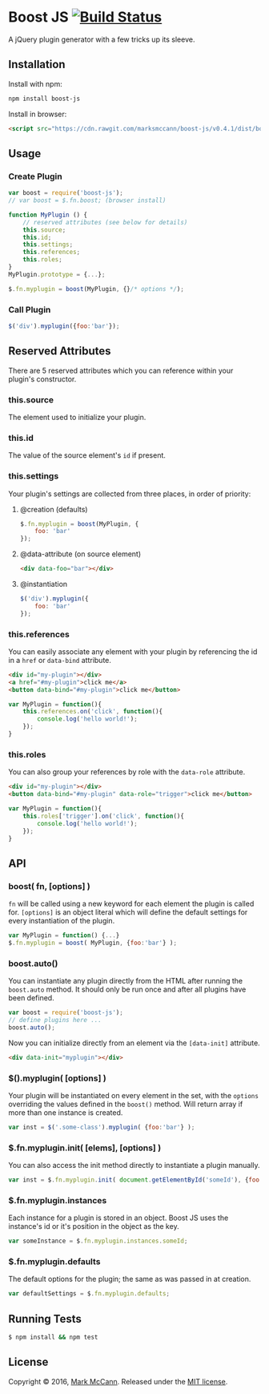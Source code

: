 Boost JS [![Build Status](https://travis-ci.org/marksmccann/boost-js.svg?branch=master)](https://travis-ci.org/marksmccann/boost-js)
==================================================

A jQuery plugin generator with a few tricks up its sleeve.


Installation
--------------------------------------
Install with npm:
```bash
npm install boost-js
```
Install in browser:
```html
<script src="https://cdn.rawgit.com/marksmccann/boost-js/v0.4.1/dist/boost.min.js"></script>
```


Usage
--------------------------------------
### Create Plugin
```javascript
var boost = require('boost-js');
// var boost = $.fn.boost; (browser install)

function MyPlugin () {
    // reserved attributes (see below for details)
    this.source;
    this.id;
    this.settings;
    this.references;
    this.roles;
}
MyPlugin.prototype = {...};

$.fn.myplugin = boost(MyPlugin, {}/* options */);
```
### Call Plugin
```javascript
$('div').myplugin({foo:'bar'});
```


Reserved Attributes
--------------------------------------------
There are 5 reserved attributes which you can reference within your plugin's constructor.

### this.source
The element used to initialize your plugin.

### this.id
The value of the source element's `id` if present.

### this.settings
Your plugin's settings are collected from three places, in order of priority:

1. @creation (defaults)

    ```javascript
    $.fn.myplugin = boost(MyPlugin, {
        foo: 'bar'
    });
    ```
2. @data-attribute (on source element)

    ```html
    <div data-foo="bar"></div>
    ```
3. @instantiation

    ```javascript
    $('div').myplugin({
        foo: 'bar'
    });
    ```

### this.references
You can easily associate any element with your plugin by referencing the id in a `href` or `data-bind` attribute.
```html
<div id="my-plugin"></div>
<a href="#my-plugin">click me</a>
<button data-bind="#my-plugin">click me</button>
```
```javascript
var MyPlugin = function(){
    this.references.on('click', function(){
        console.log('hello world!');
    });
}
```
### this.roles
You can also group your references by role with the `data-role` attribute.
```html
<div id="my-plugin"></div>
<button data-bind="#my-plugin" data-role="trigger">click me</button>
```
```javascript
var MyPlugin = function(){
    this.roles['trigger'].on('click', function(){
        console.log('hello world!');
    });
}
```


API
--------------------------------------

### boost( fn, [options] )
`fn` will be called using a new keyword for each element the plugin is called for. `[options]` is an object literal which will define the default settings for every instantiation of the plugin.
```javascript
var MyPlugin = function() {...}
$.fn.myplugin = boost( MyPlugin, {foo:'bar'} );
```

### boost.auto()
You can instantiate any plugin directly from the HTML after running the `boost.auto` method. It should only be run once and after all plugins have been defined.
```javascript
var boost = require('boost-js');
// define plugins here ...
boost.auto();
```
Now you can initialize directly from an element via the `[data-init]` attribute.
```html
<div data-init="myplugin"></div>
```

### $().myplugin( [options] )
Your plugin will be instantiated on every element in the set, with the `options` overriding the values defined in the `boost()` method. Will return array if more than one instance is created.
```javascript
var inst = $('.some-class').myplugin( {foo:'bar'} );
```

### $.fn.myplugin.init( [elems], [options] )
You can also access the init method directly to instantiate a plugin manually.
```javascript
var inst = $.fn.myplugin.init( document.getElementById('someId'), {foo:'bar'} );
```

### $.fn.myplugin.instances
Each instance for a plugin is stored in an object. Boost JS uses the instance's id or it's position in the object as the key.
```javascript
var someInstance = $.fn.myplugin.instances.someId;
```

### $.fn.myplugin.defaults
The default options for the plugin; the same as was passed in at creation.
```javascript
var defaultSettings = $.fn.myplugin.defaults;
```


Running Tests
--------------------------------------

```bash
$ npm install && npm test
```


License
--------------------------------------

Copyright © 2016, [Mark McCann](https://github.com/marksmccann).
Released under the [MIT license](LICENSE).
